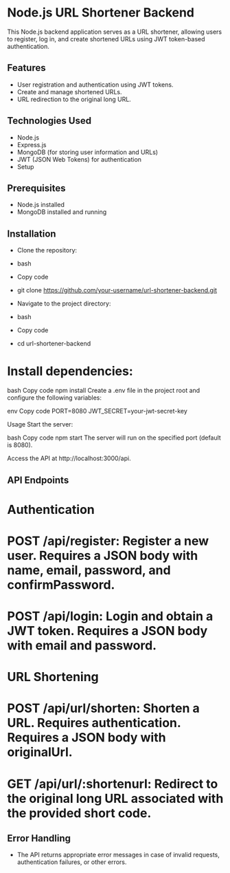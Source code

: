 
# Node.js URL Shortener Backend
This Node.js backend application serves as a URL shortener, allowing users to register, log in, and create shortened URLs using JWT token-based authentication.

## Features
* User registration and authentication using JWT tokens.
* Create and manage shortened URLs.
* URL redirection to the original long URL.

## Technologies Used
* Node.js
* Express.js
* MongoDB (for storing user information and URLs)
* JWT (JSON Web Tokens) for authentication
* Setup
## Prerequisites
* Node.js installed
* MongoDB installed and running

## Installation
* Clone the repository:

* bash
* Copy code
* git clone https://github.com/your-username/url-shortener-backend.git
* Navigate to the project directory:

* bash
* Copy code
* cd url-shortener-backend
# Install dependencies:

bash
Copy code
npm install
Create a .env file in the project root and configure the following variables:

env
Copy code
PORT=8080
JWT_SECRET=your-jwt-secret-key

Usage
Start the server:

bash
Copy code
npm start
The server will run on the specified port (default is 8080).

Access the API at http://localhost:3000/api.

## API Endpoints
# Authentication
# POST /api/register: Register a new user. Requires a JSON body with name, email, password, and confirmPassword.

# POST /api/login: Login and obtain a JWT token. Requires a JSON body with email and password.

# URL Shortening
# POST /api/url/shorten: Shorten a URL. Requires authentication. Requires a JSON body with originalUrl.

# GET /api/url/:shortenurl: Redirect to the original long URL associated with the provided short code.

## Error Handling
* The API returns appropriate error messages in case of invalid requests, authentication failures, or other errors.
